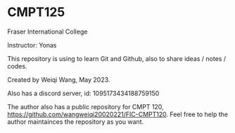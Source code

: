 # CMPT125
 
Fraser International College

Instructor: Yonas

This repository is using to learn Git and Github, also to share ideas / notes / codes.

Created by Weiqi Wang, May 2023.

Also has a discord server, id: 1095173434188759150

The author also has a public repository for CMPT 120, https://github.com/wangweiqi20020221/FIC-CMPT120. Feel free to help the author maintainces the repository as you want.
